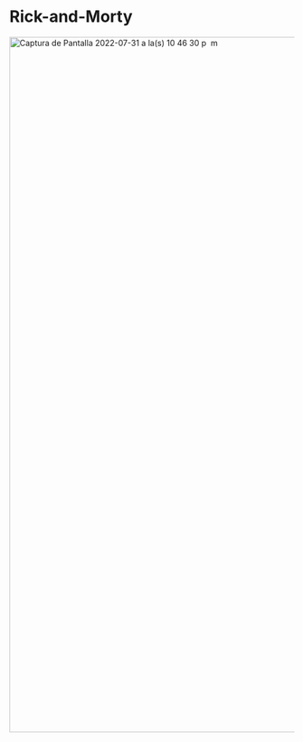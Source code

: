 # Rick-and-Morty
<img width="1228" alt="Captura de Pantalla 2022-07-31 a la(s) 10 46 30 p  m" src="https://user-images.githubusercontent.com/80083351/182068417-3c4329e9-263b-4a68-8bb0-c9c8721655bd.png">
